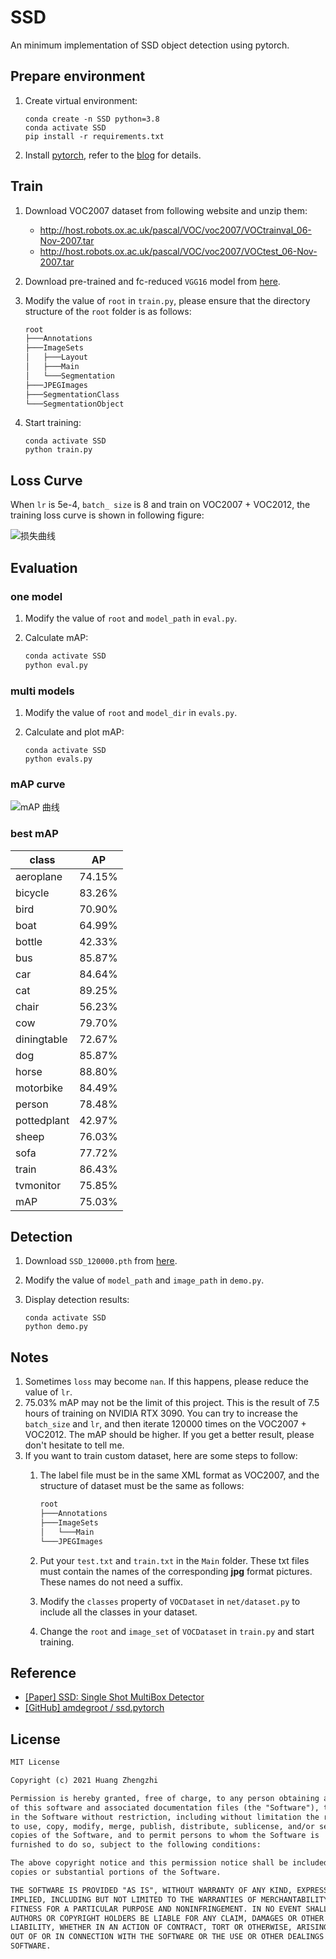# SSD
An minimum implementation of SSD object detection using pytorch.

## Prepare environment
1. Create virtual environment:

    ```shell
    conda create -n SSD python=3.8
    conda activate SSD
    pip install -r requirements.txt
    ```

2. Install [pytorch](https://pytorch.org/), refer to the [blog](https://blog.csdn.net/qq_23013309/article/details/103965619) for details.


## Train
1. Download VOC2007 dataset from following website and unzip them:
   * http://host.robots.ox.ac.uk/pascal/VOC/voc2007/VOCtrainval_06-Nov-2007.tar
   * http://host.robots.ox.ac.uk/pascal/VOC/voc2007/VOCtest_06-Nov-2007.tar

2. Download pre-trained and fc-reduced `VGG16` model from [here](https://github.com/zhiyiYo/SSD/releases/download/v1.0.0/vgg16_reducedfc.pth).

3. Modify the value of `root` in `train.py`, please ensure that the directory structure of the `root` folder is as follows:

    ```txt
    root
    ├───Annotations
    ├───ImageSets
    │   ├───Layout
    │   ├───Main
    │   └───Segmentation
    ├───JPEGImages
    ├───SegmentationClass
    └───SegmentationObject
    ```

4. Start training:

    ```shell
    conda activate SSD
    python train.py
    ```

## Loss Curve
When `lr` is 5e-4, `batch_ size` is 8 and train on VOC2007 + VOC2012, the training loss curve is shown in following figure:

![损失曲线](resource/image/损失曲线.png)

## Evaluation
### one model
1. Modify the value of `root` and `model_path` in `eval.py`.
2. Calculate mAP:

    ```sh
    conda activate SSD
    python eval.py
    ```

### multi models
1. Modify the value of `root` and `model_dir` in `evals.py`.
2. Calculate and plot mAP:

    ```shell
    conda activate SSD
    python evals.py
    ```

### mAP curve
![mAP 曲线](resource/image/mAP曲线.png)


### best mAP
| class       | AP     |
| ----------- | ------ |
| aeroplane   | 74.15% |
| bicycle     | 83.26% |
| bird        | 70.90% |
| boat        | 64.99% |
| bottle      | 42.33% |
| bus         | 85.87% |
| car         | 84.64% |
| cat         | 89.25% |
| chair       | 56.23% |
| cow         | 79.70% |
| diningtable | 72.67% |
| dog         | 85.87% |
| horse       | 88.80% |
| motorbike   | 84.49% |
| person      | 78.48% |
| pottedplant | 42.97% |
| sheep       | 76.03% |
| sofa        | 77.72% |
| train       | 86.43% |
| tvmonitor   | 75.85% |
| mAP         | 75.03% |

## Detection
1. Download `SSD_120000.pth` from [here](https://github.com/zhiyiYo/SSD/releases/download/v1.1.0/SSD_120000.pth).
2. Modify the value of `model_path` and `image_path` in `demo.py`.
3. Display detection results:

    ```shell
    conda activate SSD
    python demo.py
    ```


## Notes
1. Sometimes `loss` may become `nan`. If this happens, please reduce the value of `lr`.
2. 75.03% mAP may not be the limit of this project. This is the result of 7.5 hours of training on NVIDIA RTX 3090. You can try to increase the `batch_size` and `lr`, and then iterate 120000 times on the VOC2007 + VOC2012. The mAP should be higher. If you get a better result, please don't hesitate to tell me.
3. If you want to train custom dataset, here are some steps to follow:
   1. The label file must be in the same XML format as VOC2007, and the structure of dataset must be the same as follows:

        ```txt
        root
        ├───Annotations
        ├───ImageSets
        │   └───Main
        └───JPEGImages
        ```
   2. Put your `test.txt` and `train.txt` in the `Main` folder. These txt files must contain the names of the corresponding **jpg** format pictures. These names do not need a suffix.
   3. Modify the `classes` property of `VOCDataset` in `net/dataset.py` to include all the classes in your dataset.
   4. Change the `root` and `image_set` of `VOCDataset` in `train.py` and start training.


## Reference
* [[Paper] SSD: Single Shot MultiBox Detector](https://arxiv.org/abs/1512.02325)
* [[GitHub] amdegroot / ssd.pytorch](https://github.com/amdegroot/ssd.pytorch)


## License
```txt
MIT License

Copyright (c) 2021 Huang Zhengzhi

Permission is hereby granted, free of charge, to any person obtaining a copy
of this software and associated documentation files (the "Software"), to deal
in the Software without restriction, including without limitation the rights
to use, copy, modify, merge, publish, distribute, sublicense, and/or sell
copies of the Software, and to permit persons to whom the Software is
furnished to do so, subject to the following conditions:

The above copyright notice and this permission notice shall be included in all
copies or substantial portions of the Software.

THE SOFTWARE IS PROVIDED "AS IS", WITHOUT WARRANTY OF ANY KIND, EXPRESS OR
IMPLIED, INCLUDING BUT NOT LIMITED TO THE WARRANTIES OF MERCHANTABILITY,
FITNESS FOR A PARTICULAR PURPOSE AND NONINFRINGEMENT. IN NO EVENT SHALL THE
AUTHORS OR COPYRIGHT HOLDERS BE LIABLE FOR ANY CLAIM, DAMAGES OR OTHER
LIABILITY, WHETHER IN AN ACTION OF CONTRACT, TORT OR OTHERWISE, ARISING FROM,
OUT OF OR IN CONNECTION WITH THE SOFTWARE OR THE USE OR OTHER DEALINGS IN THE
SOFTWARE.
```